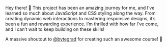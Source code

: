 Hey there! 👋 This project has been an amazing journey for me, and I’ve learned so much about JavaScript and CSS styling along the way.
From creating dynamic web interactions to mastering responsive designs, it’s been a fun and rewarding experience. I’m thrilled with how 
far I’ve come, and I can’t wait to keep building on these skills!

A massive shoutout to [@bytegrad](https://github.com/ByteGrad) for creating such an awesome course! 🙌 
